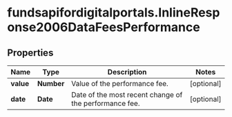 # fundsapifordigitalportals.InlineResponse2006DataFeesPerformance

## Properties

Name | Type | Description | Notes
------------ | ------------- | ------------- | -------------
**value** | **Number** | Value of the performance fee. | [optional] 
**date** | **Date** | Date of the most recent change of the performance fee. | [optional] 


